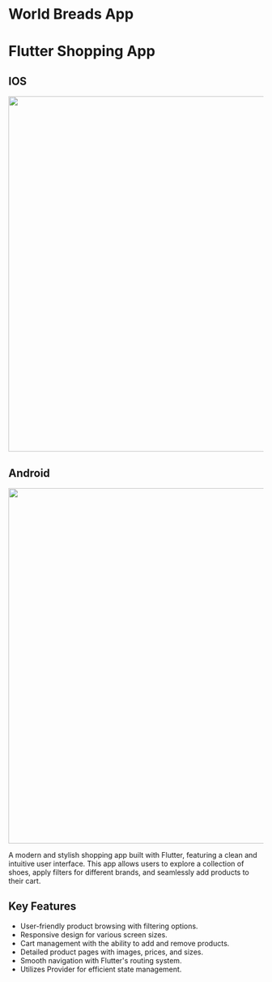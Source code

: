 # World Breads App

# Flutter Shopping App

## IOS 
<img src="assets/screenshots/shop_app_ios_screenshots.png" width="700">

## Android
<img src="assets/screenshots/shop_app_android_screenshots.png" width="700">


A modern and stylish shopping app built with Flutter, featuring a clean and intuitive user interface. This app allows users to explore a collection of shoes, apply filters for different brands, and seamlessly add products to their cart.

## Key Features
- User-friendly product browsing with filtering options.
- Responsive design for various screen sizes.
- Cart management with the ability to add and remove products.
- Detailed product pages with images, prices, and sizes.
- Smooth navigation with Flutter's routing system.
- Utilizes Provider for efficient state management.


